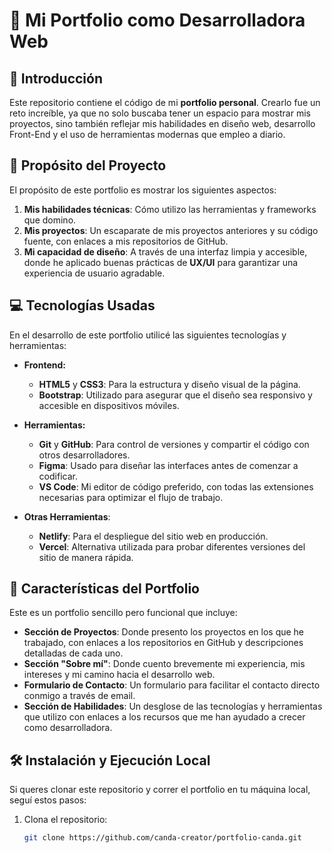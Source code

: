 # 🚀 Mi Portfolio como Desarrolladora Web

## 📖 Introducción

Este repositorio contiene el código de mi **portfolio personal**. Crearlo fue un reto increíble, ya que no solo buscaba tener un espacio para mostrar mis proyectos, sino también reflejar mis habilidades en diseño web, desarrollo Front-End y el uso de herramientas modernas que empleo a diario.
## 🎯 Propósito del Proyecto

El propósito de este portfolio es mostrar los siguientes aspectos:

1. **Mis habilidades técnicas**: Cómo utilizo las herramientas y frameworks que domino.
2. **Mis proyectos**: Un escaparate de mis proyectos anteriores y su código fuente, con enlaces a mis repositorios de GitHub.
3. **Mi capacidad de diseño**: A través de una interfaz limpia y accesible, donde he aplicado buenas prácticas de **UX/UI** para garantizar una experiencia de usuario agradable.

## 💻 Tecnologías Usadas

En el desarrollo de este portfolio utilicé las siguientes tecnologías y herramientas:

- **Frontend:**
  - **HTML5** y **CSS3**: Para la estructura y diseño visual de la página.
  - **Bootstrap**: Utilizado para asegurar que el diseño sea responsivo y accesible en dispositivos móviles.
  
- **Herramientas:**
  - **Git** y **GitHub**: Para control de versiones y compartir el código con otros desarrolladores.
  - **Figma**: Usado para diseñar las interfaces antes de comenzar a codificar.
  - **VS Code**: Mi editor de código preferido, con todas las extensiones necesarias para optimizar el flujo de trabajo.
  
- **Otras Herramientas**:
  - **Netlify**: Para el despliegue del sitio web en producción.
  - **Vercel**: Alternativa utilizada para probar diferentes versiones del sitio de manera rápida.

## 🚀 Características del Portfolio

Este es un portfolio sencillo pero funcional que incluye:

- **Sección de Proyectos**: Donde presento los proyectos en los que he trabajado, con enlaces a los repositorios en GitHub y descripciones detalladas de cada uno.
- **Sección "Sobre mí"**: Donde cuento brevemente mi experiencia, mis intereses y mi camino hacia el desarrollo web.
- **Formulario de Contacto**: Un formulario para facilitar el contacto directo conmigo a través de email.
- **Sección de Habilidades**: Un desglose de las tecnologías y herramientas que utilizo con enlaces a los recursos que me han ayudado a crecer como desarrolladora.

## 🛠️ Instalación y Ejecución Local

Si queres clonar este repositorio y correr el portfolio en tu máquina local, seguí estos pasos:

1. Clona el repositorio:
   ```bash
   git clone https://github.com/canda-creator/portfolio-canda.git

